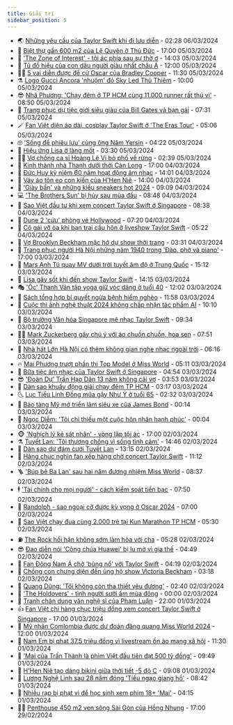 ```yaml
---
title: Giải trí
sidebar_position: 5
---
```


<!-- vnexpress-giai-tri:START -->
- 🌏 [Những yêu cầu của Taylor Swift khi đi lưu diễn](https://vnexpress.net/nhung-yeu-cau-cua-taylor-swift-khi-di-luu-dien-4718470.html) - 02:28 06/03/2024
- 💫 [Biệt thự gần 600 m2 của Lệ Quyên ở Thủ Đức](https://vnexpress.net/biet-thu-gan-600-m2-cua-le-quyen-o-thu-duc-4718601.html) - 17:00 05/03/2024
- 🌮 [&#39;The Zone of Interest&#39; - tội ác phía sau sự thờ ơ](https://vnexpress.net/giai-tri/phim/thu-vien-phim/the-zone-of-interest-686) - 14:03 05/03/2024
- 🧠 [Tủ đồ hiệu của con dâu người giàu nhất châu Á](https://vnexpress.net/tu-do-hieu-cua-con-dau-nguoi-giau-nhat-chau-a-4718488.html) - 12:00 05/03/2024
- 👨‍🏫 [5 vai diễn được đề cử Oscar của Bradley Cooper](https://vnexpress.net/5-vai-dien-duoc-de-cu-oscar-cua-bradley-cooper-4716163.html) - 11:30 05/03/2024
- ⚗️ [Logo Gucci Ancora &#39;nhuộm&#39; đỏ Sky Led Thủ Thiêm](https://vnexpress.net/logo-gucci-ancora-nhuom-do-sky-led-thu-thiem-4718757.html) - 10:00 05/03/2024
- 😎 [Nhã Phương: &#39;Chạy đêm ở TP HCM cùng 11.000 runner rất thú vị&#39;](https://vnexpress.net/nha-phuong-chay-dem-o-tp-hcm-cung-11-000-runner-rat-thu-vi-4718001.html) - 08:50 05/03/2024
- 🫣 [Trang phục dự tiệc giới siêu giàu của Bill Gates và bạn gái](https://vnexpress.net/trang-phuc-du-tiec-gioi-sieu-giau-cua-bill-gates-va-ban-gai-4718567.html) - 07:31 05/03/2024
- 🪄 [Fan Việt diện áo dài, cosplay Taylor Swift ở &#39;The Eras Tour&#39;](https://vnexpress.net/fan-viet-dien-ao-dai-cosplay-taylor-swift-o-the-eras-tour-4718484.html) - 05:06 05/03/2024
- 🤓 [&#39;Sống để phiêu lưu&#39; cùng ông Năm Yersin](https://vnexpress.net/song-de-phieu-luu-cung-ong-nam-yersin-4718527.html) - 04:22 05/03/2024
- 🫶 [Hiệu ứng Lisa ở làng mốt](https://vnexpress.net/hieu-ung-lisa-o-lang-mot-4718301.html) - 03:30 05/03/2024
- 🧑‍🏫 [Vợ chồng ca sĩ Hoàng Lê Vi bỏ phố về rừng](https://vnexpress.net/vo-chong-ca-si-hoang-le-vi-bo-pho-ve-rung-4718384.html) - 02:39 05/03/2024
- 🦄 [Kinh thành nhà Thanh dưới thời Càn Long](https://vnexpress.net/kinh-thanh-nha-thanh-duoi-thoi-can-long-4716740.html) - 17:00 04/03/2024
- 💫 [Đức Huy kỷ niệm 60 năm hoạt động âm nhạc](https://vnexpress.net/duc-huy-ky-niem-60-nam-hoat-dong-am-nhac-4717995.html) - 14:01 04/03/2024
- 🎊 [Váy áo tôn eo con kiến của H&#39;Hen Niê](https://vnexpress.net/vay-ao-ton-eo-con-kien-cua-h-hen-nie-4718220.html) - 14:00 04/03/2024
- 👹 [&#39;Giày bẩn&#39; và những kiểu sneakers hot 2024](https://vnexpress.net/giay-ban-va-nhung-kieu-sneakers-hot-2024-4717020.html) - 09:09 04/03/2024
- 💻 [&#39;The Brothers Sun&#39; bị hủy sau mùa đầu](https://vnexpress.net/the-brothers-sun-bi-huy-sau-mua-dau-4718032.html) - 08:48 04/03/2024
- 🤡 [Sao Việt đầu tư khi xem concert Taylor Swift ở Singapore](https://vnexpress.net/sao-viet-dau-tu-khi-xem-concert-taylor-swift-o-singapore-4718075.html) - 08:38 04/03/2024
- 🥰 [Dune 2 &#39;cứu&#39; phòng vé Hollywood](https://vnexpress.net/dune-2-cuu-phong-ve-hollywood-4718082.html) - 07:20 04/03/2024
- 🚀 [Cô gái vỡ òa khi bạn trai cầu hôn ở liveshow Taylor Swift](https://vnexpress.net/co-gai-vo-oa-khi-ban-trai-cau-hon-o-liveshow-taylor-swift-4718100.html) - 05:22 04/03/2024
- 📝 [Vợ Brooklyn Beckham mặc hở dự show thời trang](https://vnexpress.net/vo-brooklyn-beckham-mac-ho-du-show-thoi-trang-4718054.html) - 03:31 04/03/2024
- 🐲 [Trang phục người Hà Nội những năm 1940 trong &#39;Đào, phở và piano&#39;](https://vnexpress.net/trang-phuc-nguoi-ha-noi-nhung-nam-1940-trong-dao-pho-va-piano-4717540.html) - 17:00 03/03/2024
- 🎃 [Mars Anh Tú quay MV dưới trời tuyết âm độ ở Trung Quốc](https://vnexpress.net/mars-anh-tu-quay-mv-duoi-troi-tuyet-am-do-o-trung-quoc-4717866.html) - 15:12 03/03/2024
- 🤠 [Lisa gây sốt khi đến show Taylor Swift](https://vnexpress.net/lisa-gay-sot-khi-den-show-taylor-swift-4717906.html) - 14:15 03/03/2024
- 🎭 [&#39;Ốc&#39; Thanh Vân tập yoga giữ vóc dáng ở tuổi 40](https://vnexpress.net/oc-thanh-van-tap-yoga-giu-voc-dang-o-tuoi-40-4712817.html) - 12:02 03/03/2024
- 🧰 [Sách tổng hợp bí quyết ngừa bệnh hiểm nghèo](https://vnexpress.net/sach-tong-hop-bi-quyet-ngua-benh-hiem-ngheo-4717891.html) - 11:58 03/03/2024
- 🦍 [Cuộc thi ảnh nghệ thuật 2024 không chấp nhận tác phẩm AI](https://vnexpress.net/cuoc-thi-anh-nghe-thuat-2024-khong-chap-nhan-tac-pham-ai-4716795.html) - 10:10 03/03/2024
- 🌝 [Bộ trưởng Văn hóa Singapore mê nhạc Taylor Swift](https://vnexpress.net/bo-truong-van-hoa-singapore-me-nhac-taylor-swift-4717853.html) - 09:34 03/03/2024
- 🧑‍💻 [Mark Zuckerberg gây chú ý với áo chuồn chuồn, hoa sen](https://vnexpress.net/mark-zuckerberg-gay-chu-y-voi-ao-chuon-chuon-hoa-sen-4717825.html) - 07:51 03/03/2024
- 🥸 [Nhà hát Lớn Hà Nội có thêm không gian nghe nhạc ngoài trời](https://vnexpress.net/nha-hat-lon-ha-noi-co-them-khong-gian-nghe-nhac-ngoai-troi-4717826.html) - 06:16 03/03/2024
- 🔥 [Mai Phương trượt phần thi Top Model ở Miss World](https://vnexpress.net/mai-phuong-truot-phan-thi-top-model-o-miss-world-4717798.html) - 05:11 03/03/2024
- 🐎 [Bữa tiệc âm nhạc của Taylor Swift ở Singapore](https://vnexpress.net/bua-tiec-am-nhac-cua-taylor-swift-o-singapore-4717815.html) - 04:54 03/03/2024
- 😎 [&#39;Đoàn Dự&#39; Trần Hạo Dân 13 năm không cãi vợ](https://vnexpress.net/doan-du-tran-hao-dan-13-nam-khong-cai-vo-4717781.html) - 03:53 03/03/2024
- 🦄 [Dàn sao khuấy động giải chạy đêm TP HCM](https://vnexpress.net/dan-sao-khuay-dong-giai-chay-dem-tp-hcm-4717740.html) - 03:17 03/03/2024
- 🌜 [Lục Tiểu Linh Đồng múa gậy Như Ý ở tuổi 65](https://vnexpress.net/luc-tieu-linh-dong-mua-gay-nhu-y-o-tuoi-65-4717746.html) - 02:32 03/03/2024
- 🚦 [Bảo tàng Mỹ mở triển lãm siêu xe của James Bond](https://vnexpress.net/bao-tang-my-mo-trien-lam-sieu-xe-cua-james-bond-4717634.html) - 00:14 03/03/2024
- 🧐 [Ngọc Diễm: &#39;Tôi chỉ thiếu một cuộc hôn nhân hạnh phúc&#39;](https://vnexpress.net/ngoc-diem-toi-chi-thieu-mot-cuoc-hon-nhan-hanh-phuc-4716714.html) - 00:04 03/03/2024
- 🐵 [&#39;Nghịch lý kẻ sát nhân&#39; - vòng lặp tội ác](https://vnexpress.net/giai-tri/phim/thu-vien-phim/nghich-ly-ke-sat-nhan-685) - 17:00 02/03/2024
- ⚗️ [Tuyết Lan: &#39;Tôi thương chồng vì sống tình cảm&#39;](https://vnexpress.net/tuyet-lan-toi-thuong-chong-vi-song-tinh-cam-4717675.html) - 14:46 02/03/2024
- 👺 [Dàn sao dự đám cưới Tuyết Lan](https://vnexpress.net/dan-sao-du-dam-cuoi-tuyet-lan-4717664.html) - 13:15 02/03/2024
- 🌊 [Hàng chục nghìn fan xếp hàng chờ concert Taylor Swift](https://vnexpress.net/hang-chuc-nghin-fan-xep-hang-cho-concert-taylor-swift-4717645.html) - 11:12 02/03/2024
- 🪜 [&#39;Búp bê Ba Lan&#39; sau hai năm đương nhiệm Miss World](https://vnexpress.net/bup-be-ba-lan-sau-hai-nam-duong-nhiem-miss-world-4715850.html) - 08:37 02/03/2024
- 🕴 [&#39;Tài chính cho mọi người&#39; - cách kiểm soát tiền bạc](https://vnexpress.net/tai-chinh-cho-moi-nguoi-cach-kiem-soat-tien-bac-4714527.html) - 07:50 02/03/2024
- 💃 [Randolph - sao ngoại cỡ được kỳ vọng ở Oscar 2024](https://vnexpress.net/randolph-sao-ngoai-co-duoc-ky-vong-o-oscar-2024-4717027.html) - 07:00 02/03/2024
- 🦄 [Sao Việt chạy đua cùng 2.000 trẻ tại Kun Marathon TP HCM](https://vnexpress.net/sao-viet-chay-dua-cung-2-000-tre-tai-kun-marathon-tp-hcm-4717472.html) - 05:30 02/03/2024
- ⛽️ [The Rock hối hận không sớm làm hòa với cha](https://vnexpress.net/the-rock-hoi-han-khong-som-lam-hoa-voi-cha-4717527.html) - 05:28 02/03/2024
- 😎 [Đạo diễn nói &#39;Công chúa Huawei&#39; bị lu mờ vì gia thế](https://vnexpress.net/dao-dien-noi-cong-chua-huawei-bi-lu-mo-vi-gia-the-4717485.html) - 04:49 02/03/2024
- 🌊 [Fan Đông Nam Á chờ &#39;bùng nổ&#39; với Taylor Swift](https://vnexpress.net/fan-dong-nam-a-cho-bung-no-voi-taylor-swift-4716797.html) - 04:19 02/03/2024
- 🐲 [Chồng con chưng diện đến ủng hộ show Victoria Beckham](https://vnexpress.net/chong-con-chung-dien-den-ung-ho-show-victoria-beckham-4717498.html) - 03:18 02/03/2024
- 💂 [Quang Dũng: &#39;Tôi không còn tha thiết yêu đương&#39;](https://vnexpress.net/quang-dung-toi-khong-con-tha-thiet-yeu-duong-4716773.html) - 02:40 02/03/2024
- 🙉 [&#39;The Holdovers&#39; - tình người sưởi ấm mùa đông](https://vnexpress.net/giai-tri/phim/thu-vien-phim/the-holdovers-684) - 00:00 02/03/2024
- 💪 [Tranh chân dung văn nghệ sĩ của Phạm Luận](https://vnexpress.net/tranh-chan-dung-van-nghe-si-cua-pham-luan-4717174.html) - 22:00 01/03/2024
- 👍 [Fan Việt chi hàng chục triệu đồng xem concert Taylor Swift ở Singapore](https://vnexpress.net/fan-viet-chi-hang-chuc-trieu-dong-xem-concert-taylor-swift-o-singapore-4716707.html) - 17:00 01/03/2024
- 💪 [Mỹ nhân Comlombia được dự đoán đăng quang Miss World 2024](https://vnexpress.net/my-nhan-comlombia-duoc-du-doan-dang-quang-miss-world-2024-4713780.html) - 12:00 01/03/2024
- 💄 [Nam Em bị phạt 37,5 triệu đồng vì livestream ồn ào mạng xã hội](https://vnexpress.net/nam-em-bi-phat-37-5-trieu-dong-vi-livestream-on-ao-mang-xa-hoi-4717352.html) - 11:30 01/03/2024
- 🦩 [&#39;Mai của Trấn Thành là phim Việt đầu tiên đạt 500 tỷ đồng&#39;](https://vnexpress.net/mai-cua-tran-thanh-la-phim-viet-dau-tien-dat-500-ty-dong-4715021.html) - 09:49 01/03/2024
- 🥸 [H&#39;Hen Niê tạo dáng bikini giữa thời tiết -5 độ C](https://vnexpress.net/h-hen-nie-tao-dang-bikini-giua-thoi-tiet-5-do-c-4717171.html) - 09:08 01/03/2024
- 🧰 [Lương Nghệ Linh sau 28 năm đóng &#39;Tiếu ngạo giang hồ&#39;](https://vnexpress.net/luong-nghe-linh-sau-28-nam-dong-tieu-ngao-giang-ho-4717010.html) - 08:42 01/03/2024
- 💼 [Nhiều rạp bị phạt vì để học sinh xem phim 18+ &#39;Mai&#39;](https://vnexpress.net/nhieu-rap-bi-phat-vi-de-hoc-sinh-xem-phim-18-mai-4717035.html) - 04:15 01/03/2024
- 🧑‍💻 [Penthouse 450 m2 ven sông Sài Gòn của Hồng Nhung](https://vnexpress.net/penthouse-450-m2-ven-song-sai-gon-cua-hong-nhung-4715998.html) - 17:00 29/02/2024<!-- vnexpress-giai-tri:END -->
